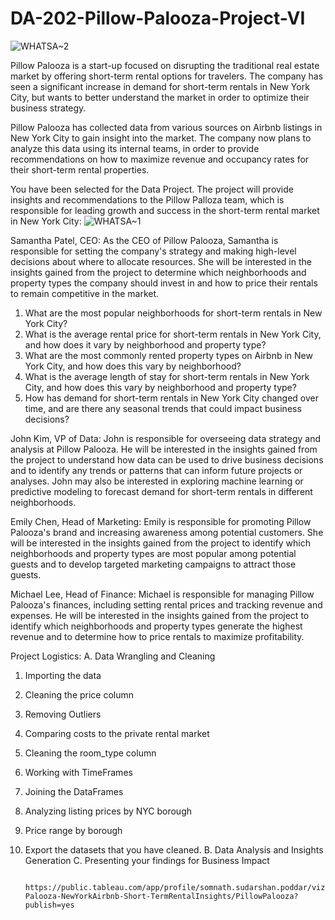 # DA-202-Pillow-Palooza-Project-VI
   ![WHATSA~2](https://github.com/SOMPODDA/DA-202-Pillow-Palooza-Project-VI/assets/70188796/370e7cd8-3a26-4152-8ef2-960a324a348d)


Pillow Palooza is a start-up focused on disrupting the traditional real estate market by offering short-term rental options for travelers. The company has seen a significant increase in demand for short-term rentals in New York City, but wants to better understand the market in order to optimize their business strategy.
                                   
Pillow Palooza has collected data from various sources on Airbnb listings in New York City to gain insight into the market. The company now plans to analyze this data using its internal teams, in order to provide recommendations on how to maximize revenue and occupancy rates for their short-term rental properties.

You have been selected for the Data Project. The project will provide insights and recommendations to the Pillow Palloza team, which is responsible for leading growth and success in the short-term rental market in New York City:
                                     ![WHATSA~1](https://github.com/SOMPODDA/DA-202-Pillow-Palooza-Project-VI/assets/70188796/d253ff39-7582-4b6f-891b-a3cc4bd9722e)


Samantha Patel, CEO: As the CEO of Pillow Palooza, Samantha is responsible for setting the company's strategy and making high-level decisions about where to allocate resources. She will be interested in the insights gained from the project to determine which neighborhoods and property types the company should invest in and how to price their rentals to remain competitive in the market.

1. What are the most popular neighborhoods for short-term rentals in New York City?
2. What is the average rental price for short-term rentals in New York City, and how does it vary by neighborhood and property type?
3. What are the most commonly rented property types on Airbnb in New York City, and how does this vary by neighborhood?
4. What is the average length of stay for short-term rentals in New York City, and how does this vary by neighborhood and property type?
5. How has demand for short-term rentals in New York City changed over time, and are there any seasonal trends that could impact business decisions?

John Kim, VP of Data: John is responsible for overseeing data strategy and analysis at Pillow Palooza. He will be interested in the insights gained from the project to understand how data can be used to drive business decisions and to identify any trends or patterns that can inform future projects or analyses. John may also be interested in exploring machine learning or predictive modeling to forecast demand for short-term rentals in different neighborhoods.

Emily Chen, Head of Marketing: Emily is responsible for promoting Pillow Palooza's brand and increasing awareness among potential customers. She will be interested in the insights gained from the project to identify which neighborhoods and property types are most popular among potential guests and to develop targeted marketing campaigns to attract those guests.

Michael Lee, Head of Finance: Michael is responsible for managing Pillow Palooza's finances, including setting rental prices and tracking revenue and expenses. He will be interested in the insights gained from the project to identify which neighborhoods and property types generate the highest revenue and to determine how to price rentals to maximize profitability.

Project Logistics:
A. Data Wrangling and Cleaning
   1. Importing the data
   2. Cleaning the price column
   3. Removing Outliers
   4. Comparing costs to the private rental market
   5. Cleaning the room_type column
   6. Working with TimeFrames
   7. Joining the DataFrames
   8. Analyzing listing prices by NYC borough
   9. Price range by borough
   10. Export the datasets that you have cleaned.
B. Data Analysis and Insights Generation
C. Presenting your findings for Business Impact

              https://public.tableau.com/app/profile/somnath.sudarshan.poddar/viz/Pillow-Palooza-NewYorkAirbnb-Short-TermRentalInsights/PillowPalooza?publish=yes
